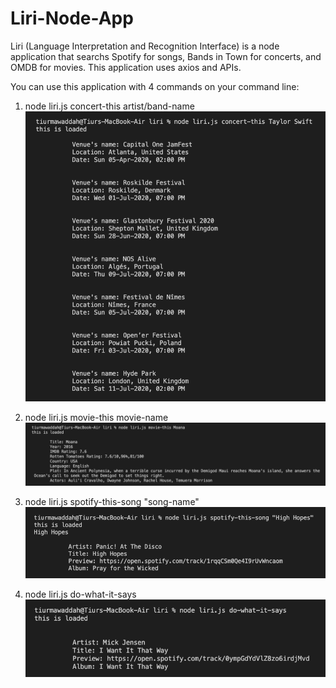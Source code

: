 # Liri-Node-App

Liri (Language Interpretation and Recognition Interface) is a node application that searchs Spotify for songs, Bands in Town for concerts, and OMDB for movies. This application uses axios and APIs. 

You can use this application with 4 commands on your command line:
1. node liri.js concert-this artist/band-name
![Terminal](/img/1.png)

2. node liri.js movie-this movie-name
![Terminal](/img/2.png)

3. node liri.js spotify-this-song "song-name"
![Terminal](/img/3.png)

4. node liri.js do-what-it-says
![Terminal](/img/4.png)


